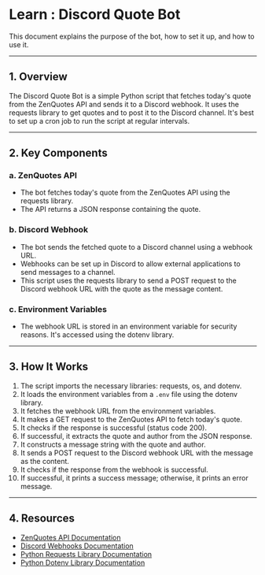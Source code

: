 # Learn : Discord Quote Bot

This document explains the purpose of the bot, how to set it up, and how to use it.

---

## 1. Overview
The Discord Quote Bot is a simple Python script that fetches today's quote from the ZenQuotes API and sends it to a Discord webhook. It uses the requests library to get quotes and to post it to the Discord channel.
It's best to set up a cron job to run the script at regular intervals.

---

## 2. Key Components

### a. ZenQuotes API
- The bot fetches today's quote from the ZenQuotes API using the requests library.
- The API returns a JSON response containing the quote.

### b. Discord Webhook
- The bot sends the fetched quote to a Discord channel using a webhook URL.
- Webhooks can be set up in Discord to allow external applications to send messages to a channel.
- This script uses the requests library to send a POST request to the Discord webhook URL with the quote as the message content.

### c. Environment Variables
- The webhook URL is stored in an environment variable for security reasons. It's accessed using the dotenv library.

---

## 3. How It Works

1. The script imports the necessary libraries: requests, os, and dotenv.
2. It loads the environment variables from a `.env` file using the dotenv library.
3. It fetches the webhook URL from the environment variables.
4. It makes a GET request to the ZenQuotes API to fetch today's quote.
5. It checks if the response is successful (status code 200).
6. If successful, it extracts the quote and author from the JSON response.
7. It constructs a message string with the quote and author.
8. It sends a POST request to the Discord webhook URL with the message as the content.
9. It checks if the response from the webhook is successful.
10. If successful, it prints a success message; otherwise, it prints an error message.

---

## 4. Resources
- [ZenQuotes API Documentation](https://docs.zenquotes.io/zenquotes-documentation/)
- [Discord Webhooks Documentation](https://discord.com/developers/docs/resources/webhook)
- [Python Requests Library Documentation](https://docs.python-requests.org/en/latest/)
- [Python Dotenv Library Documentation](https://pypi.org/project/python-dotenv/)